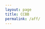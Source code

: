 ```yaml
---
layout: page
title: CCBB
permalink: /aff/
---
```


<script>
    setTimeout(function () {
      window.location.href = "https://tribelio.page/ccbb-aff-free-15";
    }, 0); // Ubah angka 5000 (ms) menjadi durasi pengalihan yang diinginkan dalam milidetik (misalnya, 3000 untuk 3 detik)
</script>
